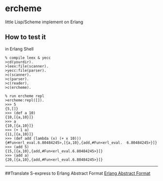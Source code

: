 # ercheme

little Lisp/Scheme implement on Erlang

## How to test it 
in Erlang Shell

	% compile leex & yecc
	>cd(yourdir).
	>leex:file(scanner).
	>yecc:file(parser).
	>c(scanner).
	>c(parser).
	>c(reader).
	>c(ercheme).
	
	% run ercheme repl
	>ercheme:repl([]).
	>>> 5
	{5,[]}
	>>> (def a 10)
	{10,[{a,10}]}
	>>> a
	{10,[{a,10}]}
	>>> (+ 1 a)
	{11,[{a,10}]}
	>>> (def add (lambda (x) (+ x 10)))
	{#Fun<erl_eval.6.80484245>,[{a,10},{add,#Fun<erl_eval.	6.80484245>}]}
	>>> (add 5)
	{15,[{a,10},{add,#Fun<erl_eval.6.80484245>}]}
	>>> (add a)
	{20,[{a,10},{add,#Fun<erl_eval.6.80484245>}]}

***

##Translate S-express to Erlang Abstract Format
[Erlang Abstract Format](http://www.erlang.org/doc/apps/erts/absform.html)
